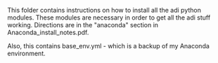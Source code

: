This folder contains instructions on how to install all the adi python modules.  These modules
are necessary in order to get all the adi stuff working.  Directions are in the "anaconda" section
in Anaconda_install_notes.pdf.

Also, this contains base_env.yml -  which is a backup of my Anaconda environment.  
